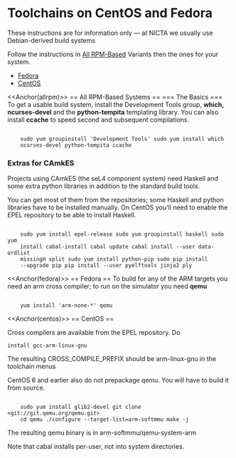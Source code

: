 # Toolchains on CentOS and Fedora
 These instructions are for
information only — at NICTA we usually use Debian-derived build systems

Follow the instructions in [All RPM-Based](#allrpm) Variants then
the ones for your system.

- [Fedora](#fedora)
- [CentOS](#centos)

<<Anchor(allrpm)>> == All RPM-Based Systems == === The
Basics === To get a usable build system, install the Development Tools
group, **which, ncurses-devel** and the **python-tempita**
templating library. You can also install **ccache** to speed second
and subsequent compilations.
```

    sudo yum groupinstall 'Development Tools' sudo yum install which
    ncurses-devel python-tempita ccache
```

### Extras for CAmkES
 Projects using CAmkES (the seL4 component
system) need Haskell and some extra python libraries in addition to the
standard build tools.

You can get most of them from the repositories; some Haskell and python
libraries have to be installed manually. On CentOS you'll need to enable
the EPEL repository to be able to install Haskell.
```

    sudo yum install epel-release sudo yum groupinstall haskell sudo yum
    install cabal-install cabal update cabal install --user data-ordlist
    missingH split sudo yum install python-pip sudo pip install
    --upgrade pip pip install --user pyelftools jinja2 ply
```

<<Anchor(fedora)>> == Fedora == To build for any of the ARM
targets you need an arm cross compiler; to run on the simulator you need
**qemu**
```

    yum install 'arm-none-*' qemu
```

<<Anchor(centos)>> == CentOS ==

Cross compilers are available from the EPEL repository. Do
``` sudo yum
install gcc-arm-linux-gnu
```

The resulting CROSS_COMPILE_PREFIX should be arm-linux-gnu in the
toolchain menus

CentOS 6 and earlier also do not prepackage qemu. You will have to build
it from source.
```

    sudo yum install glib2-devel git clone <git://git.qemu.org/qemu.git>
    cd qemu ./configure --target-list=arm-softmmu make -j
```
The resulting qemu binary is in arm-softmmu/qemu-system-arm

Note that cabal installs per-user, not into system directories.
